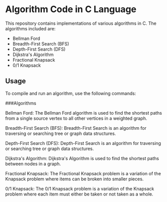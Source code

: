 # Algorithm Code in C Language

This repository contains implementations of various algorithms in C. The algorithms included are:

- Bellman Ford
- Breadth-First Search (BFS)
- Depth-First Search (DFS)
- Dijkstra's Algorithm
- Fractional Knapsack
- 0/1 Knapsack

## Usage

To compile and run an algorithm, use the following commands:

###Algorithms

Bellman Ford:
The Bellman Ford algorithm is used to find the shortest paths from a single source vertex to all other vertices in a weighted graph.

Breadth-First Search (BFS):
Breadth-First Search is an algorithm for traversing or searching tree or graph data structures.

Depth-First Search (DFS):
Depth-First Search is an algorithm for traversing or searching tree or graph data structures.

Dijkstra's Algorithm:
Dijkstra's Algorithm is used to find the shortest paths between nodes in a graph.

Fractional Knapsack:
The Fractional Knapsack problem is a variation of the Knapsack problem where items can be broken into smaller pieces.

0/1 Knapsack:
The 0/1 Knapsack problem is a variation of the Knapsack problem where each item must either be taken or not taken as a whole.
